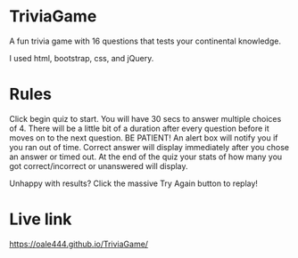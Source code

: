# TriviaGame
A fun trivia game with 16 questions that tests your continental knowledge.

I used html, bootstrap, css, and jQuery. 

# Rules
Click begin quiz to start. 
You will have 30 secs to answer multiple choices of 4.
There will be a little bit of a duration after every question before it moves on to the next question. BE PATIENT!
An alert box will notify you if you ran out of time.
Correct answer will display immediately after you chose an answer or timed out.
At the end of the quiz your stats of how many you got correct/incorrect or unanswered will display.

Unhappy with results?
Click the massive Try Again button to replay! 

# Live link
https://oale444.github.io/TriviaGame/